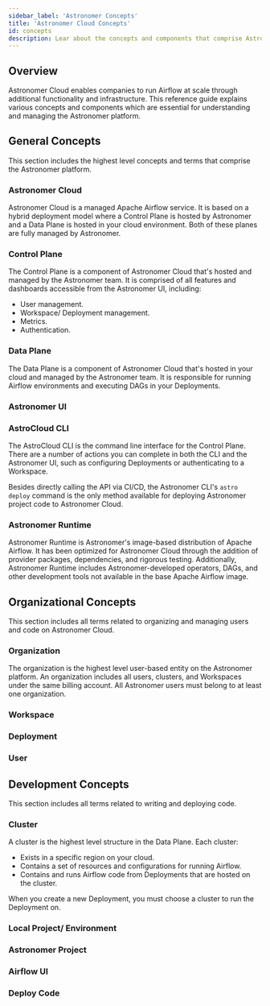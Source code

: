 ```yaml
---
sidebar_label: 'Astronomer Concepts'
title: 'Astronomer Cloud Concepts'
id: concepts
description: Lear about the concepts and components that comprise Astronomer Cloud.
---
```


## Overview

Astronomer Cloud enables companies to run Airflow at scale through additional functionality and infrastructure. This reference guide explains various concepts and components which are essential for understanding and managing the Astronomer platform.

## General Concepts

This section includes the highest level concepts and terms that comprise the Astronomer platform.

### Astronomer Cloud

Astronomer Cloud is a managed Apache Airflow service. It is based on a hybrid deployment model where a Control Plane is hosted by Astronomer and a Data Plane is hosted in your cloud environment. Both of these planes are fully managed by Astronomer.

### Control Plane

The Control Plane is a component of Astronomer Cloud that's hosted and managed by the Astronomer team. It is comprised of all features and dashboards accessible from the Astronomer UI, including:

- User management.
- Workspace/ Deployment management.
- Metrics.
- Authentication.

### Data Plane

The Data Plane is a component of Astronomer Cloud that's hosted in your cloud and managed by the Astronomer team. It is responsible for running Airflow environments and executing DAGs in your Deployments.

### Astronomer UI

### AstroCloud CLI

The AstroCloud CLI is the command line interface for the Control Plane. There are a number of actions you can complete in both the CLI and the Astronomer UI, such as configuring Deployments or authenticating to a Workspace.

Besides directly calling the API via CI/CD, the Astronomer CLI's `astro deploy` command is the only method available for deploying Astronomer project code to Astronomer Cloud.

### Astronomer Runtime

Astronomer Runtime is Astronomer's image-based distribution of Apache Airflow. It has been optimized for Astronomer Cloud through the addition of provider packages, dependencies, and rigorous testing. Additionally, Astronomer Runtime includes Astronomer-developed operators, DAGs, and other development tools not available in the base Apache Airflow image.

## Organizational Concepts

This section includes all terms related to organizing and managing users and code on Astronomer Cloud.

### Organization

The organization is the highest level user-based entity on the Astronomer platform. An organization includes all users, clusters, and Workspaces under the same billing account. All Astronomer users must belong to at least one organization.

### Workspace

### Deployment

### User

## Development Concepts

This section includes all terms related to writing and deploying code.

### Cluster

A cluster is the highest level structure in the Data Plane. Each cluster:

- Exists in a specific region on your cloud.
- Contains a set of resources and configurations for running Airflow.
- Contains and runs Airflow code from Deployments that are hosted on the cluster.

When you create a new Deployment, you must choose a cluster to run the Deployment on.

### Local Project/ Environment

### Astronomer Project

### Airflow UI

### Deploy Code

